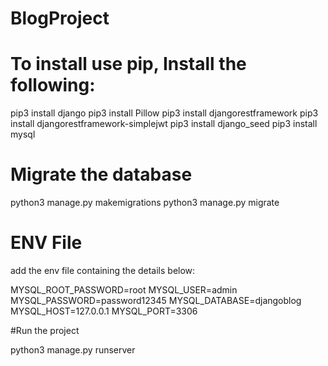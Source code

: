 # BlogProject

# To install use pip, Install the following:

pip3 install django
pip3 install Pillow
pip3 install djangorestframework
pip3 install djangorestframework-simplejwt
pip3 install django_seed
pip3 install mysql


# Migrate the database

python3 manage.py makemigrations
python3 manage.py migrate

# ENV File

add the env file containing the details below:

MYSQL_ROOT_PASSWORD=root
MYSQL_USER=admin
MYSQL_PASSWORD=password12345
MYSQL_DATABASE=djangoblog
MYSQL_HOST=127.0.0.1
MYSQL_PORT=3306


#Run the project

python3 manage.py runserver


